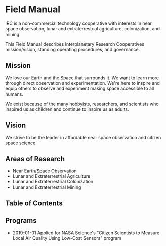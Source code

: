 # Field Manual

IRC is a non-commercial technology cooperative with interests in near space observation, lunar and extraterrestrial agriculture, colonization, and mining.

This Field Manual describes Interplanetary Research Cooperatives mission/vision, standing operating procedures, and governance.

## Mission
We love our Earth and the Space that surrounds it. We want to learn more through direct observation and experimentation. We're here to inspire and equip others to observe and experiment making space accessible to all humans.

We exist because of the many hobbyists, researchers, and scientists who inspired us as children and continue to inspire us as adults.

## Vision
We strive to be the leader in affordable near space observation and citizen space science.

## Areas of Research
* Near Earth/Space Observation
* Lunar and Extraterrestrial Agriculture
* Lunar and Extraterrestrial Colonization
* Lunar and Extraterrestrial Mining

## Table of Contents

## Programs
- 2019-01-01 Applied for NASA Science's "Citizen Scientists to Measure Local Air Quality Using Low-Cost Sensors" program
